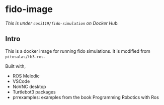 # fido-image

*This is under `cosi119/fido-simulation` on Docker Hub.*

## Intro

This is a docker image for running fido simulations. It is modified from `pitosalas/tb3-ros`.

Built with,

* ROS Melodic
* VSCode
* NoVNC desktop
* Turtlebot3 packages
* prrexamples: examples from the book Programming Robotics with Ros

